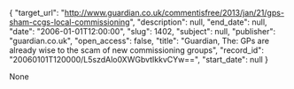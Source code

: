 {
  "target_url": "http://www.guardian.co.uk/commentisfree/2013/jan/21/gps-sham-ccgs-local-commissioning", 
  "description": null, 
  "end_date": null, 
  "date": "2006-01-01T12:00:00", 
  "slug": 1402, 
  "subject": null, 
  "publisher": "guardian.co.uk", 
  "open_access": false, 
  "title": "Guardian, The: GPs are already wise to the scam of new commissioning groups", 
  "record_id": "20060101T120000/L5szdAlo0XWGbvtIkkvCYw==", 
  "start_date": null
}

None